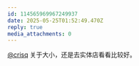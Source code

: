 ```yaml
---
id: 114565969967249937
date: 2025-05-25T01:52:49.470Z
reply: true
media_attachments: 0
---
```


[@crisq](https://gts.crisq.top/@crisq) 关于大小，还是去实体店看看比较好。

